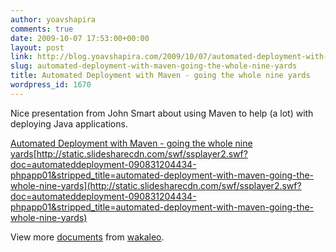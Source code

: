 ```yaml
---
author: yoavshapira
comments: true
date: 2009-10-07 17:53:00+00:00
layout: post
link: http://blog.yoavshapira.com/2009/10/07/automated-deployment-with-maven-going-the-whole-nine-yards/
slug: automated-deployment-with-maven-going-the-whole-nine-yards
title: Automated Deployment with Maven - going the whole nine yards
wordpress_id: 1670
---
```


Nice presentation from John Smart about using Maven to help (a lot) with deploying Java applications.

[Automated Deployment with Maven - going the whole nine yards](http://www.slideshare.net/wakaleo/automated-deployment-with-maven-going-the-whole-nine-yards)[http://static.slidesharecdn.com/swf/ssplayer2.swf?doc=automateddeployment-090831204434-phpapp01&stripped_title=automated-deployment-with-maven-going-the-whole-nine-yards](http://static.slidesharecdn.com/swf/ssplayer2.swf?doc=automateddeployment-090831204434-phpapp01&stripped_title=automated-deployment-with-maven-going-the-whole-nine-yards)

View more [documents](http://www.slideshare.net/) from [wakaleo](http://www.slideshare.net/wakaleo).
